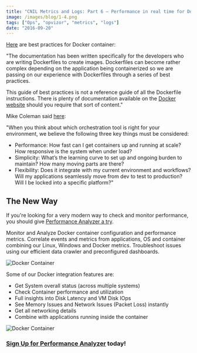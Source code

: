 ```yaml
---
title: "CNIL Metrics and Logs: Part 6 – Performance in real time for Docker Container"
image: /images/blog/1-4.png
tags: ["Ops", "opvizor", "metrics", "logs"]
date: "2016-09-20"
---
```


[Here](http://docs.projectatomic.io/container-best-practices/) are best practices for Docker container:

"The documentation has been written specifically for the developers who are writing Dockerfiles to create images. Dockerfiles can become rather complex depending on the application being containerized so we are passing on our experience with Dockerfiles through a series of best practices.

This guide of best practices is not a reference guide of all the Dockerfile instructions. There is plenty of documentation available on the [Docker website](https://www.docker.com/) should you require that sort of content."

Mike Coleman said [here](https://blog.docker.com/2016/03/swarmweek-docker-swarm-exceeds-kubernetes-scale/):

"When you think about which orchestration tool is right for your environment, we believe the following three key things must be considered:

- Performance: How fast can I get containers up and running at scale? How responsive is the system when under load?
- Simplicity: What’s the learning curve to set up and ongoing burden to maintain? How many moving parts are there?
- Flexibility: Does it integrate with my current environment and workflows? Will my applications seamlessly move from dev to test to production? Will I be locked into a specific platform?"

## The New Way

If you're looking for a very modern way to check and monitor performance, you should give [Performance Analyzer a try](http://try.opvizor.com/perfanalyzer/). 

Monitor and Analyze Docker container configuration and performance metrics. Correlate events and metrics from applications, OS and container combining our Linux, Windows and Docker metrics. Troubleshoot issues using our efficient data crawler and preconfigured dashboards.

![Docker Container](/images/blog/1-4.png)

Some of our Docker integration features are:

- Get System overall status (across multiple systems)
- Check Container performance and utilization
- Full insights into Disk Latency and VM Disk IOps
- See Memory Issues and Network Issues (Packet Loss) instantly
- Get all networking details
- Combine with applications running inside the container

![Docker Container](/images/blog/2-4.png)

### [Sign Up for Performance Analyzer](http://try.opvizor.com/perfanalyzer/) today!
